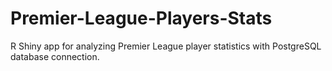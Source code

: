 # Premier-League-Players-Stats
R Shiny app for analyzing Premier League player statistics with PostgreSQL database connection.

